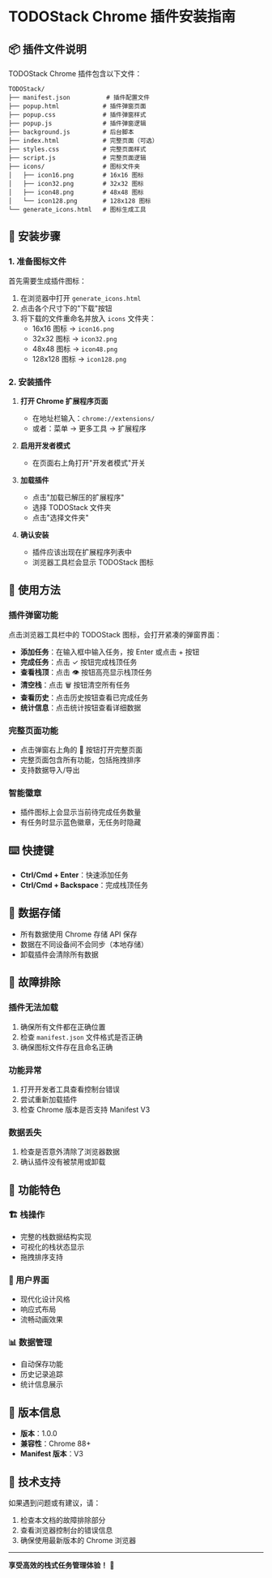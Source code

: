 # TODOStack Chrome 插件安装指南

## 📦 插件文件说明

TODOStack Chrome 插件包含以下文件：

```
TODOStack/
├── manifest.json          # 插件配置文件
├── popup.html            # 插件弹窗页面
├── popup.css             # 插件弹窗样式
├── popup.js              # 插件弹窗逻辑
├── background.js         # 后台脚本
├── index.html            # 完整页面（可选）
├── styles.css            # 完整页面样式
├── script.js             # 完整页面逻辑
├── icons/                # 图标文件夹
│   ├── icon16.png        # 16x16 图标
│   ├── icon32.png        # 32x32 图标
│   ├── icon48.png        # 48x48 图标
│   └── icon128.png       # 128x128 图标
└── generate_icons.html   # 图标生成工具
```

## 🔧 安装步骤

### 1. 准备图标文件

首先需要生成插件图标：

1. 在浏览器中打开 `generate_icons.html`
2. 点击各个尺寸下的"下载"按钮
3. 将下载的文件重命名并放入 `icons` 文件夹：
   - 16x16 图标 → `icon16.png`
   - 32x32 图标 → `icon32.png`
   - 48x48 图标 → `icon48.png`
   - 128x128 图标 → `icon128.png`

### 2. 安装插件

1. **打开 Chrome 扩展程序页面**
   - 在地址栏输入：`chrome://extensions/`
   - 或者：菜单 → 更多工具 → 扩展程序

2. **启用开发者模式**
   - 在页面右上角打开"开发者模式"开关

3. **加载插件**
   - 点击"加载已解压的扩展程序"
   - 选择 TODOStack 文件夹
   - 点击"选择文件夹"

4. **确认安装**
   - 插件应该出现在扩展程序列表中
   - 浏览器工具栏会显示 TODOStack 图标

## 🎯 使用方法

### 插件弹窗功能

点击浏览器工具栏中的 TODOStack 图标，会打开紧凑的弹窗界面：

- **添加任务**：在输入框中输入任务，按 Enter 或点击 + 按钮
- **完成任务**：点击 ✓ 按钮完成栈顶任务
- **查看栈顶**：点击 👁 按钮高亮显示栈顶任务
- **清空栈**：点击 🗑 按钮清空所有任务
- **查看历史**：点击历史按钮查看已完成任务
- **统计信息**：点击统计按钮查看详细数据

### 完整页面功能

- 点击弹窗右上角的 🔗 按钮打开完整页面
- 完整页面包含所有功能，包括拖拽排序
- 支持数据导入/导出

### 智能徽章

- 插件图标上会显示当前待完成任务数量
- 有任务时显示蓝色徽章，无任务时隐藏

## ⌨️ 快捷键

- **Ctrl/Cmd + Enter**：快速添加任务
- **Ctrl/Cmd + Backspace**：完成栈顶任务

## 💾 数据存储

- 所有数据使用 Chrome 存储 API 保存
- 数据在不同设备间不会同步（本地存储）
- 卸载插件会清除所有数据

## 🔧 故障排除

### 插件无法加载

1. 确保所有文件都在正确位置
2. 检查 `manifest.json` 文件格式是否正确
3. 确保图标文件存在且命名正确

### 功能异常

1. 打开开发者工具查看控制台错误
2. 尝试重新加载插件
3. 检查 Chrome 版本是否支持 Manifest V3

### 数据丢失

1. 检查是否意外清除了浏览器数据
2. 确认插件没有被禁用或卸载

## 🚀 功能特色

### 🏗️ 栈操作
- 完整的栈数据结构实现
- 可视化的栈状态显示
- 拖拽排序支持

### 🎨 用户界面
- 现代化设计风格
- 响应式布局
- 流畅动画效果

### 📊 数据管理
- 自动保存功能
- 历史记录追踪
- 统计信息展示

## 📝 版本信息

- **版本**：1.0.0
- **兼容性**：Chrome 88+
- **Manifest 版本**：V3

## 🤝 技术支持

如果遇到问题或有建议，请：

1. 检查本文档的故障排除部分
2. 查看浏览器控制台的错误信息
3. 确保使用最新版本的 Chrome 浏览器

---

**享受高效的栈式任务管理体验！** 🎉 